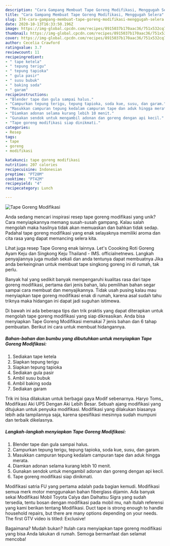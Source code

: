 ```yaml
---
description: "Cara Gampang Membuat Tape Goreng Modifikasi, Menggugah Selera"
title: "Cara Gampang Membuat Tape Goreng Modifikasi, Menggugah Selera"
slug: 374-cara-gampang-membuat-tape-goreng-modifikasi-menggugah-selera
date: 2020-10-13T16:33:50.196Z
image: https://img-global.cpcdn.com/recipes/8915037b170aac36/751x532cq70/tape-goreng-modifikasi-foto-resep-utama.jpg
thumbnail: https://img-global.cpcdn.com/recipes/8915037b170aac36/751x532cq70/tape-goreng-modifikasi-foto-resep-utama.jpg
cover: https://img-global.cpcdn.com/recipes/8915037b170aac36/751x532cq70/tape-goreng-modifikasi-foto-resep-utama.jpg
author: Cecelia Crawford
ratingvalue: 3.7
reviewcount: 11
recipeingredient:
- " tape ketela"
- " tepung terigu"
- " tepung tapioka"
- " gula pasir"
- " susu bubuk"
- " baking soda"
- " garam"
recipeinstructions:
- "Blender tape dan gula sampai halus."
- "Campurkan tepung terigu, tepung tapioka, soda kue, susu, dan garam."
- "Masukkan campuran tepung kedalam campuran tape dan aduk hingga merata."
- "Diamkan adonan selama kurang lebih 10 menit."
- "Gunakan sendok untuk mengambil adonan dan goreng dengan api kecil."
- "Tape goreng modifikasi siap dinikmati."
categories:
- Resep
tags:
- tape
- goreng
- modifikasi

katakunci: tape goreng modifikasi 
nutrition: 207 calories
recipecuisine: Indonesian
preptime: "PT20M"
cooktime: "PT42M"
recipeyield: "4"
recipecategory: Lunch

---
```



![Tape Goreng Modifikasi](https://img-global.cpcdn.com/recipes/8915037b170aac36/751x532cq70/tape-goreng-modifikasi-foto-resep-utama.jpg)

Anda sedang mencari inspirasi resep tape goreng modifikasi yang unik? Cara menyiapkannya memang susah-susah gampang. Kalau salah mengolah maka hasilnya tidak akan memuaskan dan bahkan tidak sedap. Padahal tape goreng modifikasi yang enak selayaknya memiliki aroma dan cita rasa yang dapat memancing selera kita.

Lihat juga resep Tape Goreng enak lainnya. Let&#39;s Coooking Roti Goreng Ayam Keju dan Singkong Keju Thailand - IMS. officialnetnews. Langkah penyajiannya juga mudah sekali dan anda tentunya dapat membuatnya Jika anda berkeinginan untuk membuat tape singkong goreng ini di rumah, tak perlu.

Banyak hal yang sedikit banyak mempengaruhi kualitas rasa dari tape goreng modifikasi, pertama dari jenis bahan, lalu pemilihan bahan segar sampai cara membuat dan menyajikannya. Tidak usah pusing kalau mau menyiapkan tape goreng modifikasi enak di rumah, karena asal sudah tahu triknya maka hidangan ini dapat jadi suguhan istimewa.


Di bawah ini ada beberapa tips dan trik praktis yang dapat diterapkan untuk mengolah tape goreng modifikasi yang siap dikreasikan. Anda bisa menyiapkan Tape Goreng Modifikasi memakai 7 jenis bahan dan 6 tahap pembuatan. Berikut ini cara untuk membuat hidangannya.

<!--inarticleads1-->

##### Bahan-bahan dan bumbu yang dibutuhkan untuk menyiapkan Tape Goreng Modifikasi:

1. Sediakan  tape ketela
1. Siapkan  tepung terigu
1. Siapkan  tepung tapioka
1. Sediakan  gula pasir
1. Ambil  susu bubuk
1. Ambil  baking soda
1. Sediakan  garam


Trik ini bisa dilakukan untuk berbagai gaya Modif sebenarnya. Haryo Toms_ Modifikasi Aki UPS Dengan Aki Lebih Besar. Sebuah ajang modifikasi yang ditujukan untuk penyuka modifikasi. Modifikasi yang dilakukan biasanya lebih ada tampilannya saja, karena spesifikasi mesinnya sudah mumpuni dan terbaik dikelasnya. 

<!--inarticleads2-->

##### Langkah-langkah menyiapkan Tape Goreng Modifikasi:

1. Blender tape dan gula sampai halus.
1. Campurkan tepung terigu, tepung tapioka, soda kue, susu, dan garam.
1. Masukkan campuran tepung kedalam campuran tape dan aduk hingga merata.
1. Diamkan adonan selama kurang lebih 10 menit.
1. Gunakan sendok untuk mengambil adonan dan goreng dengan api kecil.
1. Tape goreng modifikasi siap dinikmati.


Modifikasi satria FU yang pertama adalah pada bagian kemudi. Modifikasi semua merk motor menggunakan bahan fiberglass dijamin. Ada banyak sekai Modifikasi Mobil Toyota Calya dan Daihatsu Sigra yang sudah tersedia, tentu bosan dengan modifikasi pada mobil mu, nah itulah referensi yang kami berikan tentang Modifikasi. Duct tape is strong enough to handle household repairs, but there are many options depending on your needs. The first GTV video is titled: Exclusive! 

Bagaimana? Mudah bukan? Itulah cara menyiapkan tape goreng modifikasi yang bisa Anda lakukan di rumah. Semoga bermanfaat dan selamat mencoba!
